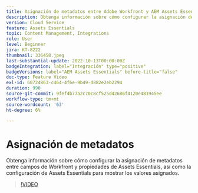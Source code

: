 ```yaml
---
title: Asignación de metadatos entre Adobe Workfront y AEM Assets Essentials
description: Obtenga información sobre cómo configurar la asignación de metadatos entre campos de Workfront y propiedades de Assets Essentials, así como la configuración de Assets Essentials para mostrar los metadatos asignados.
version: Cloud Service
feature: Assets Essentials
topic: Content Management, Integrations
role: User
level: Beginner
jira: KT-8222
thumbnail: 336458.jpeg
last-substantial-update: 2022-10-13T00:00:00Z
badgeIntegration: label="Integración" type="positive"
badgeVersions: label="AEM Assets Essentials" before-title="false"
doc-type: Feature Video
exl-id: 60724863-c464-4f6e-9b49-d882e2eb2294
duration: 990
source-git-commit: 9fef4b77a2c70c8cf525d42686f4120e481945ee
workflow-type: tm+mt
source-wordcount: '63'
ht-degree: 6%

---
```


# Asignación de metadatos

Obtenga información sobre cómo configurar la asignación de metadatos entre campos de Workfront y propiedades de Assets Essentials, así como la configuración de Assets Essentials para mostrar los valores asignados.

>[!VIDEO](https://video.tv.adobe.com/v/336458?quality=12&learn=on)
